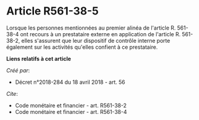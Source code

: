 # Article R561-38-5

Lorsque les personnes mentionnées au premier alinéa de l'article R. 561-38-4 ont recours à un prestataire externe en
application de l'article R. 561-38-2, elles s'assurent que leur dispositif de contrôle interne porte également sur les
activités qu'elles confient à ce prestataire.

**Liens relatifs à cet article**

_Créé par_:

  - Décret n°2018-284 du 18 avril 2018 - art. 56

_Cite_:

  - Code monétaire et financier - art. R561-38-2
  - Code monétaire et financier - art. R561-38-4
